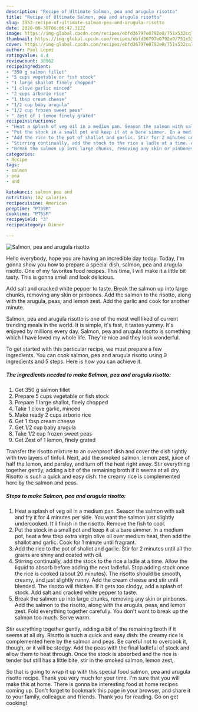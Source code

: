```yaml
---
description: "Recipe of Ultimate Salmon, pea and arugula risotto"
title: "Recipe of Ultimate Salmon, pea and arugula risotto"
slug: 3952-recipe-of-ultimate-salmon-pea-and-arugula-risotto
date: 2020-09-30T06:06:47.312Z
image: https://img-global.cpcdn.com/recipes/ebfd36797e0792e0/751x532cq70/salmon-pea-and-arugula-risotto-recipe-main-photo.jpg
thumbnail: https://img-global.cpcdn.com/recipes/ebfd36797e0792e0/751x532cq70/salmon-pea-and-arugula-risotto-recipe-main-photo.jpg
cover: https://img-global.cpcdn.com/recipes/ebfd36797e0792e0/751x532cq70/salmon-pea-and-arugula-risotto-recipe-main-photo.jpg
author: Paul Lopez
ratingvalue: 4.4
reviewcount: 38962
recipeingredient:
- "350 g salmon fillet"
- "5 cups vegetable or fish stock"
- "1 large shallot finely chopped"
- "1 clove garlic minced"
- "2 cups arborio rice"
- "1 tbsp cream cheese"
- "1/2 cup baby arugula"
- "1/2 cup frozen sweet peas"
- " Zest of 1 lemon finely grated"
recipeinstructions:
- "Heat a splash of veg oil in a medium pan. Season the salmon with salt and fry it for 4 minutes per side. You want the salmon just slightly undercooked. It&#39;ll finish in the risotto. Remove the fish to cool."
- "Put the stock in a small pot and keep it at a bare simmer. In a medium pot, heat a few tbsp extra virgin olive oil over medium heat, then add the shallot and garlic. Cook for 1 minute until fragrant."
- "Add the rice to the pot of shallot and garlic. Stir for 2 minutes until all the grains are shiny and coated with oil."
- "Stirring continually, add the stock to the rice a ladle at a time. Allow the liquid to absorb before adding the next ladleful. Stop adding stock once the rice is cooked (about 20 minutes). The risotto should be smooth, creamy, and just slightly runny. Add the cream cheese and stir until blended. The risotto will thicken. If it gets too clodgy, add a splash of stock. Add salt and cracked white pepper to taste."
- "Break the salmon up into large chunks, removing any skin or pinbones. Add the salmon to the risotto, along with the arugula, peas, and lemon zest. Fold everything together carefully. You don&#39;t want to break up the salmon too much. Serve warm."
categories:
- Recipe
tags:
- salmon
- pea
- and

katakunci: salmon pea and 
nutrition: 102 calories
recipecuisine: American
preptime: "PT39M"
cooktime: "PT55M"
recipeyield: "3"
recipecategory: Dinner

---
```



![Salmon, pea and arugula risotto](https://img-global.cpcdn.com/recipes/ebfd36797e0792e0/751x532cq70/salmon-pea-and-arugula-risotto-recipe-main-photo.jpg)

Hello everybody, hope you are having an incredible day today. Today, I'm gonna show you how to prepare a special dish, salmon, pea and arugula risotto. One of my favorites food recipes. This time, I will make it a little bit tasty. This is gonna smell and look delicious.

Add salt and cracked white pepper to taste. Break the salmon up into large chunks, removing any skin or pinbones. Add the salmon to the risotto, along with the arugula, peas, and lemon zest. Add the garlic and cook for another minute.

Salmon, pea and arugula risotto is one of the most well liked of current trending meals in the world. It is simple, it's fast, it tastes yummy. It's enjoyed by millions every day. Salmon, pea and arugula risotto is something which I have loved my whole life. They're nice and they look wonderful.


To get started with this particular recipe, we must prepare a few ingredients. You can cook salmon, pea and arugula risotto using 9 ingredients and 5 steps. Here is how you can achieve it.

<!--inarticleads1-->

##### The ingredients needed to make Salmon, pea and arugula risotto:

1. Get 350 g salmon fillet
1. Prepare 5 cups vegetable or fish stock
1. Prepare 1 large shallot, finely chopped
1. Take 1 clove garlic, minced
1. Make ready 2 cups arborio rice
1. Get 1 tbsp cream cheese
1. Get 1/2 cup baby arugula
1. Take 1/2 cup frozen sweet peas
1. Get  Zest of 1 lemon, finely grated


Transfer the risotto mixture to an ovenproof dish and cover the dish tightly with two layers of tinfoil. Next, add the smoked salmon, lemon zest, juice of half the lemon, and parsley, and turn off the heat right away. Stir everything together gently, adding a bit of the remaining broth if it seems at all dry. Risotto is such a quick and easy dish: the creamy rice is complemented here by the salmon and peas. 

<!--inarticleads2-->

##### Steps to make Salmon, pea and arugula risotto:

1. Heat a splash of veg oil in a medium pan. Season the salmon with salt and fry it for 4 minutes per side. You want the salmon just slightly undercooked. It&#39;ll finish in the risotto. Remove the fish to cool.
1. Put the stock in a small pot and keep it at a bare simmer. In a medium pot, heat a few tbsp extra virgin olive oil over medium heat, then add the shallot and garlic. Cook for 1 minute until fragrant.
1. Add the rice to the pot of shallot and garlic. Stir for 2 minutes until all the grains are shiny and coated with oil.
1. Stirring continually, add the stock to the rice a ladle at a time. Allow the liquid to absorb before adding the next ladleful. Stop adding stock once the rice is cooked (about 20 minutes). The risotto should be smooth, creamy, and just slightly runny. Add the cream cheese and stir until blended. The risotto will thicken. If it gets too clodgy, add a splash of stock. Add salt and cracked white pepper to taste.
1. Break the salmon up into large chunks, removing any skin or pinbones. Add the salmon to the risotto, along with the arugula, peas, and lemon zest. Fold everything together carefully. You don&#39;t want to break up the salmon too much. Serve warm.


Stir everything together gently, adding a bit of the remaining broth if it seems at all dry. Risotto is such a quick and easy dish: the creamy rice is complemented here by the salmon and peas. Be careful not to overcook it, though, or it will be stodgy. Add the peas with the final ladleful of stock and allow them to heat through. Once the stock is absorbed and the rice is tender but still has a little bite, stir in the smoked salmon, lemon zest,. 

So that is going to wrap it up with this special food salmon, pea and arugula risotto recipe. Thank you very much for your time. I'm sure that you will make this at home. There is gonna be interesting food at home recipes coming up. Don't forget to bookmark this page in your browser, and share it to your family, colleague and friends. Thank you for reading. Go on get cooking!
